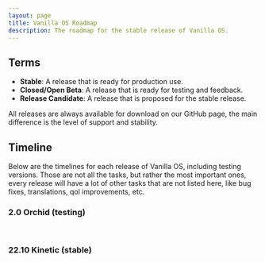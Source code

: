 ```yaml
---
layout: page
title: Vanilla OS Roadmap
description: The roadmap for the stable release of Vanilla OS.
---
```

## Terms

* **Stable**: A release that is ready for production use.
* **Closed/Open Beta**: A release that is ready for testing and feedback.
* **Release Candidate**: A release that is proposed for the stable release.

All releases are always available for download on our GitHub page, the main
difference is the level of support and stability.

## Timeline

Below are the timelines for each release of Vanilla OS, including testing 
versions. Those are not all the tasks, but rather the most important ones,
every release will have a lot of other tasks that are not listed here, like
bug fixes, translations, qol improvements, etc.

### 2.0 Orchid (testing)

<div class="timeline" id="timeline_2"></div>

<br />

### 22.10 Kinetic (stable)

<div class="timeline collapsed" id="timeline_2210"></div>

<br />

<script type="text/javascript" src="/assets/js/tableStatus.js"></script>
<script type="text/javascript" src="/assets/js/timeline.js"></script>

<script>
    generateTimeline(
        {
            events: [
                {
                    date: "26 February 2023",
                    title: "Freeze",
                    description: "The development of Vanilla OS 22.10 will be frozen until the next release.",
                    className: "timeline-green"
                },
                {
                    date: "26 February 2023",
                    title: "Manual Partitioning Support",
                    description: "Added Manual Partitoning Support to Installer",
                    className: "timeline-dimmed-green"
                },
                {
                    date: "26 February 2023",
                    title: "Panels removed in Vanilla Control Center",
                    description: "Drivers and PRIME Profiles panels have been moved to Settings from Vanilla Control Center",
                    className: "timeline-dimmed-green"
                },
                {
                    date: "February 2023",
                    title: "Nix Support",
                    description: "Added support for Nix packages in Apx",
                    className: "timeline-dimmed-green"
                },
                {
                    date: "February 2023",
                    title: "Rollback Support",
                    description: "Added option to rollback to previous root partition in ABRoot",
                    className: "timeline-dimmed-green"
                },
                {
                    date: "February 2023",
                    title: "VRR Session",
                    description: "Experimental VRR package with GNOME Session has been added",
                    className: "timeline-dimmed-green"
                },
                {
                    date: "January 2023",
                    title: "Bug Fixes",
                    description: "Bugs reported by the community will be fixed.",
                    className: "timeline-dimmed-green"
                },
                {
                    date: "29 December 2022",
                    title: "Stable",
                    description: "The first stable release of Vanilla OS.",
                    className: "timeline-dimmed-green"
                },
                {
                    title: "Release Candidate builds are available for testing.",
                    className: "timeline-dimmed-green"
                },
                {
                    date: "28 November 2022",
                    title: "ABRoot Ready",
                    description: "ABRoot is ready to be included in the next release.",
                    className: "timeline-dimmed-green"
                },
                {
                    date: "11 November 2022",
                    title: "Slowdown #1",
                    description: "We have decided to <a href='/2023/01/28/almost-vs-abroot.html'>deprecate Almost for ABRoot</a>, a new utility designed to provide a more robust and full atomic immutability model, as a result the next release will be delayed by a few weeks.",
                    className: "timeline-red"
                },
                {
                    date: "24 October 2022",
                    title: "Open Beta",
                    description: "The first open beta of Vanilla OS.",
                    className: "timeline-dimmed-green"
                },
                {
                    date: "09 October 2022",
                    title: "Closed Beta 2",
                    description: "The second Closed Beta stage of Vanilla OS begins.",
                    className: "timeline-dimmed-green"
                },
                {
                    date: "01 October 2022",
                    title: "Closed Beta 1",
                    description: "The first Closed Beta stage of Vanilla OS begins.",
                    className: "timeline-dimmed-green"
                },
                {
                    date: "24 September 2022",
                    title: "Alpha",
                    description: "First Alpha release of Vanilla OS.",
                    className: "timeline-dimmed-green"
                }
            ]
        },
        "#timeline_2210"
    );

    generateTimeline(
        {
            events: [
                {
                    date: "No date yet",
                    title: "GNOME 44",
                    description: "Vanilla OS 2.0 will be based on GNOME 44 (not guaranteed).",
                    className: "timeline-grayed"
                },
                {
                    date: "No date yet",
                    title: "Waydroid support in Apx",
                    description: "We are working on adding <a href='https://github.com/Vanilla-OS/apx/issues/118'>Android support to Apx</a>.",
                    className: "timeline-grayed"
                },
                {
                    date: "Working on",
                    title: "desktop-image",
                    description: "We are working to the core image of Vanilla OS. This is the official image of Vanilla OS.",
                    className: "timeline-green"
                },
                {
                    date: "Working on",
                    title: "core-image",
                    description: "We are working to the core image of Vanilla OS. This image will be used as a base for the desktop image and flavors.",
                    className: "timeline-green"
                },
                {
                    date: "Working on",
                    title: "pico-image",
                    description: "We are working to the pico image of Vanilla OS. This image will be used as a base for the core image and live iso.",
                    className: "timeline-green"
                },
                {
                    date: "Working on",
                    title: "Vib",
                    description: "We are working on a new OCI image builder for Vanilla OS.",
                    className: "timeline-green"
                },
                {
                    date: "Working on",
                    title: "Albius",
                    description: "We are developing and switching to Albius, a new installer backend for Vanilla OS.",
                    className: "timeline-green"
                },
                {
                    date: "Working on",
                    title: "Ikaros",
                    description: "We are working on a new drivers backend for Vanilla OS",
                    className: "timeline-green"
                },
                {
                    date: "Working on",
                    title: "ABRoot v2",
                    description: "We are working on a new ABRoot version which use OCI images instead of the package manager.",
                    className: "timeline-green"
                },
                {
                    date: "30 April 2023",
                    title: "Prometheus",
                    description: "We are developing a runtime for containers to be used in Vanilla OS projects.",
                    className: "timeline-dimmed-green"
                },
                {
                    date: "14 April 2023",
                    title: "Atlas",
                    description: "We are developing a web platform to browse the Vanilla OS Image Registry.",
                    className: "timeline-dimmed-green"
                },
                {
                    date: "3 April 2023",
                    title: "Eratosthenes",
                    description: "We are developing a web platform to index and search for packages in the Vanilla OS repositories.",
                    className: "timeline-dimmed-green"
                },
                {
                    date: "March 2023",
                    title: "OEM Support",
                    description: "We are working on adding OEM support to Vanilla OS.",
                    className: "timeline-dimmed-green"
                },
                {
                    date: "26 February 2023",
                    title: "Setting up testing infrastructure",
                    description: "We are setting up a testing infrastructure to test the new features and bug fixes. The base system is based on Debian sid.",
                    className: "timeline-dimmed-green"
                },
                {
                    date: "25 February 2023",
                    title: "Vanilla OS 2.0 (Orchid) initial work",
                    description: "Initial works on the next major release of Vanilla OS.",
                    className: "timeline-dimmed-green"
                }
            ]
        },
        "#timeline_2"
    );
</script>

